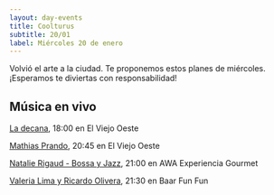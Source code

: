 ```yaml
---
layout: day-events
title: Coolturus
subtitle: 20/01
label: Miércoles 20 de enero
---
```

Volvió el arte a la ciudad. Te proponemos estos planes de miércoles.
¡Esperamos te diviertas con responsabilidad!

## Música en vivo

[La decana](https://instagram.com/viejooeste.prado?igshid=11rsgnlou42g5), 18:00 en El Viejo Oeste

[Mathias Prando](https://instagram.com/viejooeste.prado?igshid=11rsgnlou42g5), 20:45 en El Viejo Oeste

[Natalie Rigaud - Bossa y Jazz](https://instagram.com/awacpm?igshid=bnxbe5z1ehi0), 21:00 en AWA Experiencia Gourmet

[Valeria Lima y Ricardo Olivera](https://instagram.com/baarfunfun?igshid=zjnz15xotk92), 21:30 en Baar Fun Fun